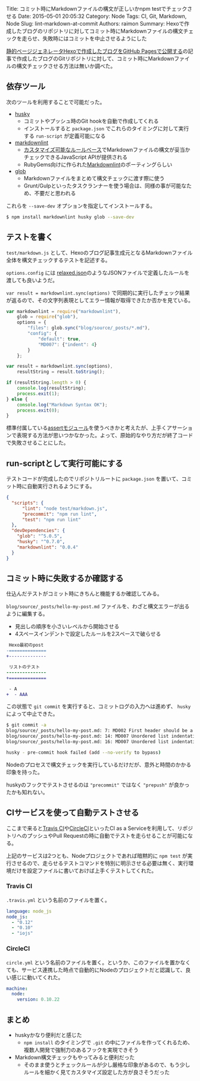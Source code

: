 Title: コミット時にMarkdownファイルの構文が正しいかnpm testでチェックさせる
Date: 2015-05-01 20:05:32
Category: Node
Tags: CI, Git, Markdown, Node
Slug: lint-markdown-at-commit
Authors: raimon
Summary: Hexoで作成したブログのリポジトリに対してコミット時にMarkdownファイルの構文チェックを走らせ、失敗時にはコミットを中止させるようにした

[静的ページジェネレータHexoで作成したブログをGitHub Pagesで公開する](/2015/04/25/create-blog-with-hexo.html)の記事で作成したブログのGitリポジトリに対して、コミット時にMarkdownファイルの構文チェックさせる方法は無いか調べた。

## 依存ツール

次のツールを利用することで可能だった。

* [husky](https://github.com/typicode/husky)
    * コミットやプッシュ時のGit hookを自動で作成してくれる
    * インストールすると `package.json` でこれらのタイミングに対して実行する `run-script` が定義可能になる
* [markdownlint](https://github.com/DavidAnson/markdownlint)
    * [カスタマイズ可能なルールベース](https://github.com/DavidAnson/markdownlint/blob/master/doc/Rules.md)でMarkdownファイルの構文が妥当かチェックできるJavaScript APIが提供される
    * RubyGems向けに作られた[Markdownlint](https://github.com/mivok/markdownlint)のポーティングらしい
* [glob](https://github.com/isaacs/node-glob)
    * Markdownファイルをまとめて構文チェックに渡す際に使う
    * Grunt/Gulpといったタスクランナーを使う場合は、同様の事が可能なため、不要だと思われる

これらを `--save-dev` オプションを指定してインストールする。

```sh
$ npm install markdownlint husky glob --save-dev
```

## テストを書く

`test/markdown.js` として、Hexoのブログ記事生成元となるMarkdownファイル全体を構文チェックするテストを記述する。

`options.config` には [relaxed.json](https://github.com/DavidAnson/markdownlint/blob/master/style/relaxed.json)のようなJSONファイルで定義したルールを渡しても良いようだ。

`var result = markdownlint.sync(options)` で同期的に実行したチェック結果が返るので、その文字列表現としてエラー情報が取得できたか否かを見ている。

```javascript
var markdownlint = require("markdownlint"),
    glob = require("glob"),
    options = {
        "files": glob.sync("blog/source/_posts/*.md"),
        "config": {
            "default": true,
            "MD007": {"indent": 4}
        }
    };

var result = markdownlint.sync(options),
    resultString = result.toString();

if (resultString.length > 0) {
    console.log(resultString);
    process.exit(1);
} else {
    console.log("Markdown Syntax OK");
    process.exit(0);
}
```

標準付属している[assertモジュール](https://nodejs.org/api/assert.html)を使うべきかと考えたが、上手くアサーションで表現する方法が思いつかなかった。よって、原始的なやり方だが終了コードで失敗させることにした。

## run-scriptとして実行可能にする

テストコードが完成したのでリポジトリルートに `package.json` を置いて、コミット時に自動実行されるようにする。

```json
{
  "scripts": {
      "lint": "node test/markdown.js",
      "precommit": "npm run lint",
      "test": "npm run lint"
  },
  "devDependencies": {
    "glob": "^5.0.5",
    "husky": "^0.7.0",
    "markdownlint": "0.0.4"
  }
}
```

## コミット時に失敗するか確認する

仕込んだテストがコミット時にきちんと機能するか確認してみる。

`blog/source/_posts/hello-my-post.md` ファイルを、わざと構文エラーが出るように編集する。

* 見出しの順序を小さいレベルから開始させる
* 4スペースインデントで設定したルールを2スペースで破らせる

```diff
 Hexo最初のpost
-==============
+--------------

 リストのテスト
---------------
+==============

 - A
+  - AAA
```

この状態で `git commit` を実行すると、コミットログの入力へは進めず、 `husky` によって中止できた。

```sh
$ git commit -a
blog/source/_posts/hello-my-post.md: 7: MD002 First header should be a h1 header
blog/source/_posts/hello-my-post.md: 14: MD007 Unordered list indentation
blog/source/_posts/hello-my-post.md: 16: MD007 Unordered list indentation

husky - pre-commit hook failed (add --no-verify to bypass)
```

Nodeのプロセスで構文チェックを実行しているだけだが、意外と時間のかかる印象を持った。

huskyのフックでテストさせるのは `"precommit"` ではなく `"prepush"` が良かったかも知れない。

## CIサービスを使って自動テストさせる

ここまで来ると[Travis CI](https://travis-ci.org/)や[CircleCI](https://circleci.com/)といったCI as a Serviceを利用して、リポジトリへのプッシュやPull Requestの時に自動でテストを走らせることが可能になる。

上記のサービスは2つとも、Nodeプロジェクトであれば暗黙的に `npm test` が実行させるので、走らせるテストコマンドを特別に明示させる必要は無く、実行環境だけを設定ファイルに書いておけば上手くテストしてくれた。

### Travis CI

`.travis.yml` という名前のファイルを置く。

```yaml
language: node_js
node_js:
  - "0.12"
  - "0.10"
  - "iojs"
```

### CircleCI

`circle.yml` という名前のファイルを置く。というか、このファイルを置かなくても、サービス連携した時点で自動的にNodeのプロジェクトだと認識して、良い感じに動いてくれた。

```yaml
machine:
  node:
    version: 0.10.22
```

## まとめ

* huskyかなり便利だと感じた
    * `npm install` のタイミングで `.git` の中にファイルを作ってくれるため、複数人開発で強制力のあるフックを実現できそう
* Markdown構文チェックもやってみると便利だった
    * そのまま使うとチェックルールが少し厳格な印象があるので、もう少しルールを細かく見てカスタマイズ設定した方が良さそうだった
